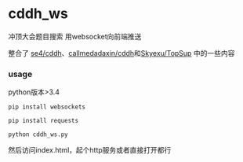 # cddh_ws
冲顶大会题目搜索 用websocket向前端推送

整合了 [se4/cddh](https://github.com/se4/cddh)、[callmedadaxin/cddh](https://github.com/callmedadaxin/cddh)和[Skyexu/TopSup](https://github.com/Skyexu/TopSup) 中的一些内容

### usage

python版本>3.4

`pip install websockets`

`pip install requests`

`python cddh_ws.py`

然后访问index.html，起个http服务或者直接打开都行
